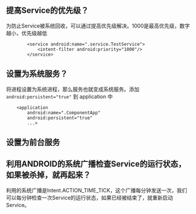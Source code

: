 



## 提高Service的优先级？
为防止Service被系统回收，可以通过提高优先级解决。1000是最高优先级，数字越小，优先级越低
```
        <service android:name=".service.TestService">
            <intent-filter android:priority="1000"/>
        </service>
```


## 设置为系统服务？
将进程设置为系统进程，那么服务也就变成系统服务。添加 `android:persistent="true"` 到 application 中
```
    <application
        android:name=".ComponentApp"
        android:persistent="true"
        ...>
```


## 设置为前台服务


## 利用ANDROID的系统广播检查Service的运行状态，如果被杀掉，就再起来？
利用的系统广播是Intent.ACTION_TIME_TICK，这个广播每分钟发送一次，我们可以每分钟检查一次Service的运行状态，如果已经被结束了，就重新启动Service。